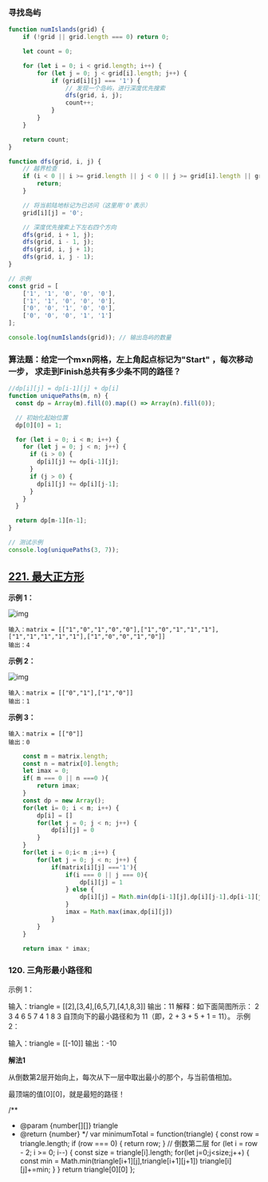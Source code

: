 ### 寻找岛屿

```js
function numIslands(grid) {
    if (!grid || grid.length === 0) return 0;

    let count = 0;

    for (let i = 0; i < grid.length; i++) {
        for (let j = 0; j < grid[i].length; j++) {
            if (grid[i][j] === '1') {
                // 发现一个岛屿，进行深度优先搜索
                dfs(grid, i, j);
                count++;
            }
        }
    }

    return count;
}

function dfs(grid, i, j) {
    // 越界检查
    if (i < 0 || i >= grid.length || j < 0 || j >= grid[i].length || grid[i][j] === '0') {
        return;
    }

    // 将当前陆地标记为已访问（这里用'0'表示）
    grid[i][j] = '0';

    // 深度优先搜索上下左右四个方向
    dfs(grid, i + 1, j);
    dfs(grid, i - 1, j);
    dfs(grid, i, j + 1);
    dfs(grid, i, j - 1);
}

// 示例
const grid = [
    ['1', '1', '0', '0', '0'],
    ['1', '1', '0', '0', '0'],
    ['0', '0', '1', '0', '0'],
    ['0', '0', '0', '1', '1']
];

console.log(numIslands(grid)); // 输出岛屿的数量
```

### 算法题：给定⼀个m×n⽹格，左上⻆起点标记为"Start" ，每次移动⼀步， 求⾛到Finish总共有多少条不同的路径？

```js
//dp[i][j] = dp[i-1][j] + dp[i]
function uniquePaths(m, n) {
  const dp = Array(m).fill(0).map(() => Array(n).fill(0));

  // 初始化起始位置
  dp[0][0] = 1;

  for (let i = 0; i < m; i++) {
    for (let j = 0; j < n; j++) {
      if (i > 0) {
        dp[i][j] += dp[i-1][j];
      }
      if (j > 0) {
        dp[i][j] += dp[i][j-1];
      }
    }
  }

  return dp[m-1][n-1];
}

// 测试示例
console.log(uniquePaths(3, 7)); 
```



## [221. 最大正方形](https://leetcode.cn/problems/maximal-square/)

**示例 1：**

![img](https://assets.leetcode.com/uploads/2020/11/26/max1grid.jpg)

```
输入：matrix = [["1","0","1","0","0"],["1","0","1","1","1"],["1","1","1","1","1"],["1","0","0","1","0"]]
输出：4
```

**示例 2：**

![img](https://assets.leetcode.com/uploads/2020/11/26/max2grid.jpg)

```
输入：matrix = [["0","1"],["1","0"]]
输出：1
```

**示例 3：**

```
输入：matrix = [["0"]]
输出：0
```

```js
    const m = matrix.length;
    const n = matrix[0].length;
    let imax = 0;
    if( m === 0 || n ===0 ){
        return imax;
    }
    const dp = new Array();
    for(let i= 0; i < m; i++) {
        dp[i] = []
        for(let j = 0; j < n; j++) {
            dp[i][j] = 0
        }
    }
    for(let i = 0;i< m ;i++) {
        for(let j = 0; j < n; j++) {
            if(matrix[i][j] ==='1'){
                if(i === 0 || j === 0){
                    dp[i][j] = 1
                } else {
                    dp[i][j] = Math.min(dp[i-1][j],dp[i][j-1],dp[i-1][j-1]) +1
                }
                imax = Math.max(imax,dp[i][j])
            }
        }
    }

    return imax * imax;
```



### 120. 三角形最小路径和
示例 1：

输入：triangle = [[2],[3,4],[6,5,7],[4,1,8,3]]
输出：11
解释：如下面简图所示：
   2
  3 4
 6 5 7
4 1 8 3
自顶向下的最小路径和为 11（即，2 + 3 + 5 + 1 = 11）。
示例 2：

输入：triangle = [[-10]]
输出：-10


**解法1**

从倒数第2层开始向上，每次从下一层中取出最小的那个，与当前值相加。

最顶端的值[0][0]，就是最短的路径！

/**
 * @param {number[][]} triangle
 * @return {number}
 */
var minimumTotal = function(triangle) {
    const row = triangle.length;
    if (row === 0) {
        return row;
    }
 // 倒数第二层
    for (let i = row - 2; i >= 0; i--) {
        const size = triangle[i].length;
        for(let j=0;j<size;j++) {
            const min = Math.min(triangle[i+1][j],triangle[i+1][j+1])
            triangle[i][j]+=min;
        }
    }
    return triangle[0][0]
};
